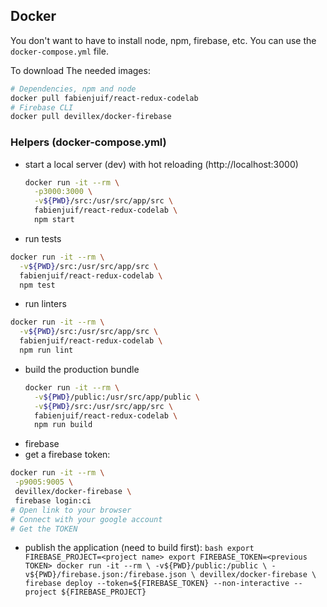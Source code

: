 ## Docker
You don't want to have to install node, npm, firebase, etc.
You can use the `docker-compose.yml` file.

To download The needed images:
```bash
# Dependencies, npm and node
docker pull fabienjuif/react-redux-codelab
# Firebase CLI
docker pull devillex/docker-firebase
```

### Helpers (docker-compose.yml)
  * start a local server (dev) with hot reloading (http://localhost:3000)
    ```bash
    docker run -it --rm \
      -p3000:3000 \
      -v${PWD}/src:/usr/src/app/src \
      fabienjuif/react-redux-codelab \
      npm start
    ```
  * run tests
  ```bash
  docker run -it --rm \
    -v${PWD}/src:/usr/src/app/src \
    fabienjuif/react-redux-codelab \
    npm test
  ```
  * run linters
  ```bash
  docker run -it --rm \
    -v${PWD}/src:/usr/src/app/src \
    fabienjuif/react-redux-codelab \
    npm run lint
  ```
  * build the production bundle
    ```bash
    docker run -it --rm \
      -v${PWD}/public:/usr/src/app/public \
      -v${PWD}/src:/usr/src/app/src \
      fabienjuif/react-redux-codelab \
      npm run build
    ```
  * firebase
   * get a firebase token:
   ```bash
   docker run -it --rm \
    -p9005:9005 \
    devillex/docker-firebase \
    firebase login:ci
   # Open link to your browser
   # Connect with your google account
   # Get the TOKEN
   ```
   * publish the application (need to build first):
    ```bash
    export FIREBASE_PROJECT=<project name>
    export FIREBASE_TOKEN=<previous TOKEN>
    docker run -it --rm \
      -v${PWD}/public:/public \
      -v${PWD}/firebase.json:/firebase.json \
      devillex/docker-firebase \
      firebase deploy --token=${FIREBASE_TOKEN} --non-interactive --project ${FIREBASE_PROJECT}
    ```
